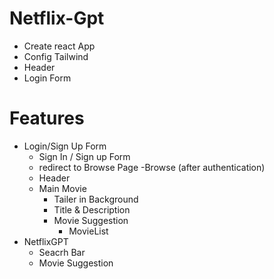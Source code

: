 # Netflix-Gpt
  - Create react App 
  - Config Tailwind 
  - Header
  - Login Form

# Features 
 - Login/Sign Up Form
   - Sign In / Sign up Form
   - redirect to Browse Page
 -Browse (after authentication)
   - Header
   - Main Movie
      - Tailer in Background
      - Title & Description
      - Movie Suggestion
        - MovieList 
 - NetflixGPT 
      - Seacrh Bar
      - Movie Suggestion
                

